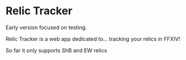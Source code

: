 # Relic Tracker

Early version focused on testing.

Relic Tracker is a web app dedicated to... tracking your relics in FFXIV!

So far it only supports ShB and EW relics
